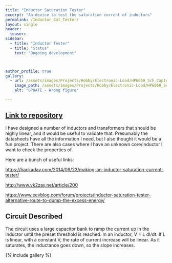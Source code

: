 ```yaml
---
title: "Inductor Saturation Tester"
excerpt: "An device to test the saturation current of inductors"
permalink: /Inductor_Sat_Tester/
layout: single
header:
  teaser:
sidebar:
  - title: "Inductor Tester"
  - title: "Status"
    text: "Ongoing development"



author_profile: true   
gallery:
  - url: /assets/images/Projects/Hobby/Electronic-Load/HP6060_Sch_Capture.PNG
    image_path: /assets/images/Projects/Hobby/Electronic-Load/HP6060_Sch_Capture.PNG
    alt: "UPDATE - Wrong figure"

---
```


## [Link to repository](https://github.com/EliMattingly22/Inductor_Saturation_Tester)

I have designed a number of inductors and transformers that should be highly linear, and it would be useful to validate that. Presumably the datasheets have all the information I need, but I also thought it would be a fun project. There are also cases where I have an unknown core/inductor I want to check the properties of.

Here are a bunch of useful links:

https://hackaday.com/2014/09/23/making-an-inductor-saturation-current-tester/

http://www.vk2zay.net/article/200

https://www.eevblog.com/forum/projects/inductor-saturation-tester-alternative-route-to-dump-the-excess-energy/


## **Circuit Described**
The circuit uses a large capacitor bank to ramp the current up in the inductor until the preset threshold is reached. In an inductor, V = L dI/dt. If L is linear, with a constant V, the rate of current increase will be linear. As it saturates, the inductance goes down, so the slope increases. 



{% include gallery %}
